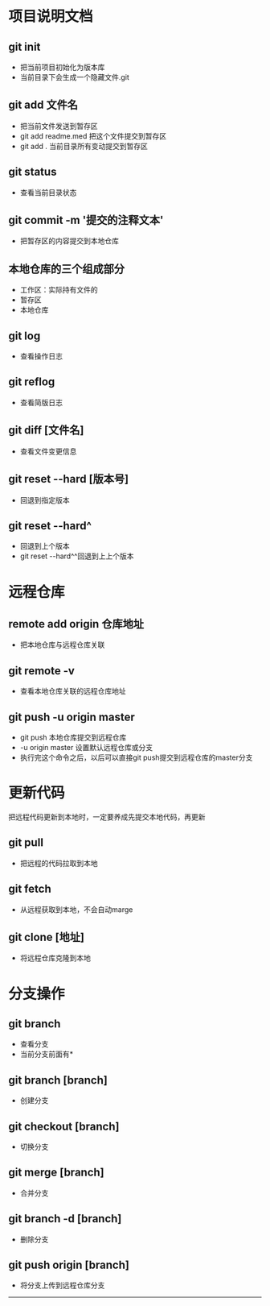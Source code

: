 # 项目说明文档
## git init
- 把当前项目初始化为版本库
- 当前目录下会生成一个隐藏文件.git

## git add 文件名
- 把当前文件发送到暂存区
- git add readme.med 把这个文件提交到暂存区
- git add . 当前目录所有变动提交到暂存区

## git status
- 查看当前目录状态

## git commit -m '提交的注释文本'
- 把暂存区的内容提交到本地仓库

## 本地仓库的三个组成部分
- 工作区：实际持有文件的
- 暂存区
- 本地仓库

## git log
- 查看操作日志

## git reflog
- 查看简版日志

## git diff [文件名]
- 查看文件变更信息

## git reset --hard [版本号] 
- 回退到指定版本

## git reset --hard^
- 回退到上个版本
- git reset --hard^^回退到上上个版本

# 远程仓库

## remote add origin 仓库地址
- 把本地仓库与远程仓库关联

## git remote -v
- 查看本地仓库关联的远程仓库地址

## git push -u origin master
- git push 本地仓库提交到远程仓库
- -u origin master 设置默认远程仓库或分支
- 执行完这个命令之后，以后可以直接git push提交到远程仓库的master分支

# 更新代码
 把远程代码更新到本地时，一定要养成先提交本地代码，再更新

## git pull
- 把远程的代码拉取到本地

## git fetch
- 从远程获取到本地，不会自动marge

## git clone [地址]

- 将远程仓库克隆到本地

# 分支操作

## git branch
- 查看分支
- 当前分支前面有*

## git branch [branch]
- 创建分支

## git checkout [branch]
- 切换分支

## git merge [branch]
- 合并分支

## git branch -d [branch]
- 删除分支

## git push origin [branch]
- 将分支上传到远程仓库分支

---

